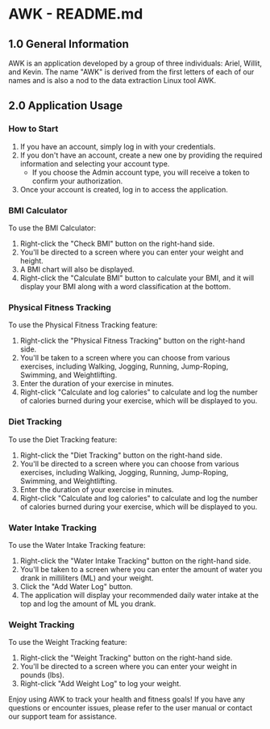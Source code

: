 # AWK - README.md

## 1.0 General Information

AWK is an application developed by a group of three individuals: Ariel, Willit, and Kevin. The name "AWK" is derived from the first letters of each of our names and is also a nod to the data extraction Linux tool AWK.

## 2.0 Application Usage

### How to Start

1. If you have an account, simply log in with your credentials.
2. If you don't have an account, create a new one by providing the required information and selecting your account type.
    - If you choose the Admin account type, you will receive a token to confirm your authorization.
3. Once your account is created, log in to access the application.

### BMI Calculator

To use the BMI Calculator:

1. Right-click the "Check BMI" button on the right-hand side.
2. You'll be directed to a screen where you can enter your weight and height.
3. A BMI chart will also be displayed.
4. Right-click the "Calculate BMI" button to calculate your BMI, and it will display your BMI along with a word classification at the bottom.

### Physical Fitness Tracking

To use the Physical Fitness Tracking feature:

1. Right-click the "Physical Fitness Tracking" button on the right-hand side.
2. You'll be taken to a screen where you can choose from various exercises, including Walking, Jogging, Running, Jump-Roping, Swimming, and Weightlifting.
3. Enter the duration of your exercise in minutes.
4. Right-click "Calculate and log calories" to calculate and log the number of calories burned during your exercise, which will be displayed to you.

### Diet Tracking

To use the Diet Tracking feature:

1. Right-click the "Diet Tracking" button on the right-hand side.
2. You'll be directed to a screen where you can choose from various exercises, including Walking, Jogging, Running, Jump-Roping, Swimming, and Weightlifting.
3. Enter the duration of your exercise in minutes.
4. Right-click "Calculate and log calories" to calculate and log the number of calories burned during your exercise, which will be displayed to you.

### Water Intake Tracking

To use the Water Intake Tracking feature:

1. Right-click the "Water Intake Tracking" button on the right-hand side.
2. You'll be taken to a screen where you can enter the amount of water you drank in milliliters (ML) and your weight.
3. Click the "Add Water Log" button.
4. The application will display your recommended daily water intake at the top and log the amount of ML you drank.

### Weight Tracking

To use the Weight Tracking feature:

1. Right-click the "Weight Tracking" button on the right-hand side.
2. You'll be directed to a screen where you can enter your weight in pounds (lbs).
3. Right-click "Add Weight Log" to log your weight.

Enjoy using AWK to track your health and fitness goals! If you have any questions or encounter issues, please refer to the user manual or contact our support team for assistance.

